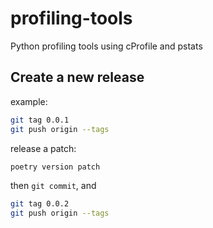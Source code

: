# profiling-tools

Python profiling tools using cProfile and pstats

## Create a new release

example:

```BASH
git tag 0.0.1
git push origin --tags
```

release a patch:

```BASH
poetry version patch
```

then `git commit`, and

```BASH
git tag 0.0.2
git push origin --tags
```
